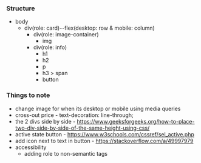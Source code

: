 ### Structure
- body
    - div(role: card)--flex(desktop: row & mobile: column)
        - div(role: image-container)
            - img
        - div(role: info)
            - h1
            - h2
            - p
            - h3 > span
            - button


### Things to note
- change image for when its desktop or mobile using media queries
- cross-out price - text-decoration: line-through;
- the 2 divs side by side - https://www.geeksforgeeks.org/how-to-place-two-div-side-by-side-of-the-same-height-using-css/
- active state button - https://www.w3schools.com/cssref/sel_active.php
- add icon next to text in button - https://stackoverflow.com/a/49997979
- accessibility
    - adding role to non-semantic tags